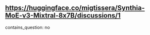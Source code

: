 ## https://huggingface.co/migtissera/Synthia-MoE-v3-Mixtral-8x7B/discussions/1

contains_question: no